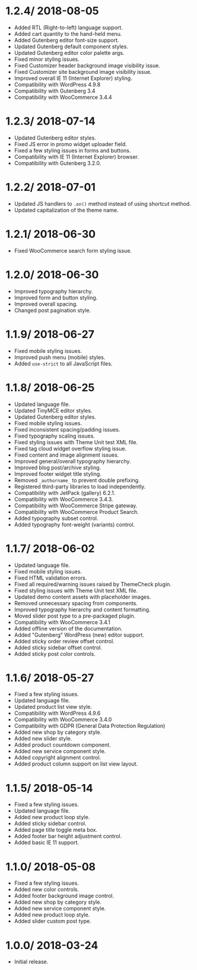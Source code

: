 # 1.2.4/ 2018-08-05
  * Added RTL (Right-to-left) language support.
  * Added cart quantity to the hand-held menu.
  * Added Gutenberg editor font-size support.
  * Updated Gutenberg default component styles.
  * Updated Gutenberg editor color palette args.
  * Fixed minor styling issues.
  * Fixed Customizer header background image visibility issue.
  * Fixed Customizer site background image visibility issue.
  * Improved overall IE 11 (Internet Explorer) styling.
  * Compatibility with WordPress 4.9.8
  * Compatibility with Gutenberg 3.4
  * Compatibility with WooCommerce 3.4.4

# 1.2.3/ 2018-07-14
  * Updated Gutenberg editor styles.
  * Fixed JS error in promo widget uploader field.
  * Fixed a few styling issues in forms and buttons.
  * Compatibility with IE 11 (Internet Explorer) browser.
  * Compatibility with Gutenberg 3.2.0.

# 1.2.2/ 2018-07-01
  * Updated JS handlers to `.on()` method instead of using shortcut method.
  * Updated capitalization of the theme name.

# 1.2.1/ 2018-06-30
  * Fixed WooCommerce search form styling issue.

# 1.2.0/ 2018-06-30
  * Improved typography hierarchy.
  * Improved form and button styling.
  * Improved overall spacing.
  * Changed post pagination style.

# 1.1.9/ 2018-06-27
  * Fixed mobile styling issues.
  * Improved push menu (mobile) styles.
  * Added `use-strict` to all JavaScript files.

# 1.1.8/ 2018-06-25
  * Updated language file.
  * Updated TinyMCE editor styles.
  * Updated Gutenberg editor styles.
  * Fixed mobile styling issues.
  * Fixed inconsistent spacing/padding issues.
  * Fixed typography scaling issues.
  * Fixed styling issues with Theme Unit test XML file.
  * Fixed tag cloud widget overflow styling issue.
  * Fixed content and image alignment issues.
  * Improved general/overall typography hierarchy.
  * Improved blog post/archive styling.
  * Improved footer widget title styling.
  * Removed `_authorname_` to prevent double prefixing.
  * Registered third-party libraries to load independently.
  * Compatibility with JetPack (gallery) 6.2.1.
  * Compatibility with WooCommerce 3.4.3.
  * Compatibility with WooCommerce Stripe gateway.
  * Compatibility with WooCommerce Product Search.
  * Added typography subset control.
  * Added typography font-weight (variants) control.

# 1.1.7/ 2018-06-02
  * Updated language file.
  * Fixed mobile styling issues.
  * Fixed HTML validation errors.
  * Fixed all required/warning issues raised by ThemeCheck plugin.
  * Fixed styling issues with Theme Unit test XML file.
  * Updated demo content assets with placeholder images.
  * Removed unnecessary spacing from components.
  * Improved typography hierarchy and content formatting.
  * Moved slider post type to a pre-packaged plugin.
  * Compatibility with WooCommerce 3.4.1
  * Added offline version of the documentation.
  * Added "Gutenberg" WordPress (new) editor support.
  * Added sticky order review offset control.
  * Added sticky sidebar offset control.
  * Added sticky post color controls.
  
# 1.1.6/ 2018-05-27
  * Fixed a few styling issues.
  * Updated language file.
  * Updated product list view style.
  * Compatibility with WordPress 4.9.6
  * Compatibility with WooCommerce 3.4.0
  * Compatibility with GDPR (General Data Protection Regulation)
  * Added new shop by category style.
  * Added new slider style.
  * Added product countdown component.
  * Added new service component style.
  * Added copyright alignment control.
  * Added product column support on list view layout.

# 1.1.5/ 2018-05-14
  * Fixed a few styling issues.
  * Updated language file.
  * Added new product loop style.
  * Added sticky sidebar control.
  * Added page title toggle meta box.
  * Added footer bar height adjustment control.
  * Added basic IE 11 support.

# 1.1.0/ 2018-05-08
  * Fixed a few styling issues.
  * Added new color controls.
  * Added footer background image control.
  * Added new shop by category style.
  * Added new service component style.
  * Added new product loop style.
  * Added slider custom post type.

# 1.0.0/ 2018-03-24
  * Initial release.
